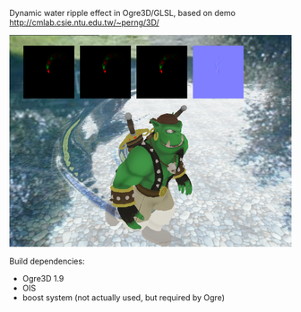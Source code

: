 Dynamic water ripple effect in Ogre3D/GLSL, based on demo http://cmlab.csie.ntu.edu.tw/~perng/3D/

![screenshot](screenshot.png)

Build dependencies:
* Ogre3D 1.9
* OIS
* boost system (not actually used, but required by Ogre)

